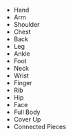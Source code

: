 - Hand
- Arm
- Shoulder
- Chest
- Back
- Leg
- Ankle
- Foot
- Neck
- Wrist
- Finger
- Rib
- Hip
- Face
- Full Body
- Cover Up
- Connected Pieces
